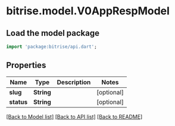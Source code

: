 # bitrise.model.V0AppRespModel

## Load the model package
```dart
import 'package:bitrise/api.dart';
```

## Properties
Name | Type | Description | Notes
------------ | ------------- | ------------- | -------------
**slug** | **String** |  | [optional] 
**status** | **String** |  | [optional] 

[[Back to Model list]](../README.md#documentation-for-models) [[Back to API list]](../README.md#documentation-for-api-endpoints) [[Back to README]](../README.md)


